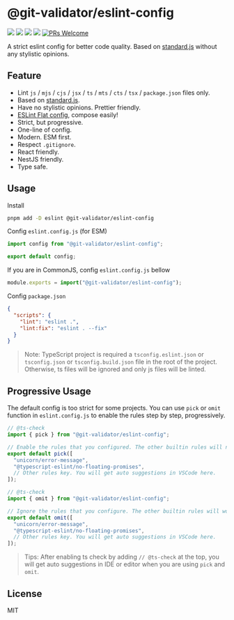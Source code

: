 # @git-validator/eslint-config

[![](https://img.shields.io/npm/l/@git-validator/eslint-config.svg)](https://github.com/zanminkian/git-validator/blob/main/LICENSE)
[![](https://img.shields.io/npm/v/@git-validator/eslint-config.svg)](https://www.npmjs.com/package/@git-validator/eslint-config)
[![](https://img.shields.io/npm/dm/@git-validator/eslint-config.svg)](https://www.npmjs.com/package/@git-validator/eslint-config)
[![](https://packagephobia.com/badge?p=@git-validator/eslint-config)](https://packagephobia.com/result?p=@git-validator/eslint-config)
[![PRs Welcome](https://img.shields.io/badge/PRs-welcome-brightgreen.svg)](https://makeapullrequest.com)

A strict eslint config for better code quality. Based on [standard.js](https://github.com/standard/standard) without any stylistic opinions.

## Feature

- Lint `js` / `mjs` / `cjs` / `jsx` / `ts` / `mts` / `cts` / `tsx` / `package.json` files only.
- Based on [standard.js](https://github.com/standard/standard).
- Have no stylistic opinions. Prettier friendly.
- [ESLint Flat config](https://eslint.org/docs/latest/use/configure/configuration-files-new), compose easily!
- Strict, but progressive.
- One-line of config.
- Modern. ESM first.
- Respect `.gitignore`.
- React friendly.
- NestJS friendly.
- Type safe.

## Usage

Install

```sh
pnpm add -D eslint @git-validator/eslint-config
```

Config `eslint.config.js` (for ESM)

```js
import config from "@git-validator/eslint-config";

export default config;
```

If you are in CommonJS, config `eslint.config.js` bellow

```js
module.exports = import("@git-validator/eslint-config");
```

Config `package.json`

```json
{
  "scripts": {
    "lint": "eslint .",
    "lint:fix": "eslint . --fix"
  }
}
```

> Note: TypeScript project is required a `tsconfig.eslint.json` or `tsconfig.json` or `tsconfig.build.json` file in the root of the project. Otherwise, ts files will be ignored and only js files will be linted.

## Progressive Usage

The default config is too strict for some projects. You can use `pick` or `omit` function in `eslint.config.js` to enable the rules step by step, progressively.

```js
// @ts-check
import { pick } from "@git-validator/eslint-config";

// Enable the rules that you configured. The other builtin rules will not work.
export default pick([
  "unicorn/error-message",
  "@typescript-eslint/no-floating-promises",
  // Other rules key. You will get auto suggestions in VSCode here.
]);
```

```js
// @ts-check
import { omit } from "@git-validator/eslint-config";

// Ignore the rules that you configure. The other builtin rules will work.
export default omit([
  "unicorn/error-message",
  "@typescript-eslint/no-floating-promises",
  // Other rules key. You will get auto suggestions in VSCode here.
]);
```

> Tips: After enabling ts check by adding `// @ts-check` at the top, you will get auto suggestions in IDE or editor when you are using `pick` and `omit`.

## License

MIT
